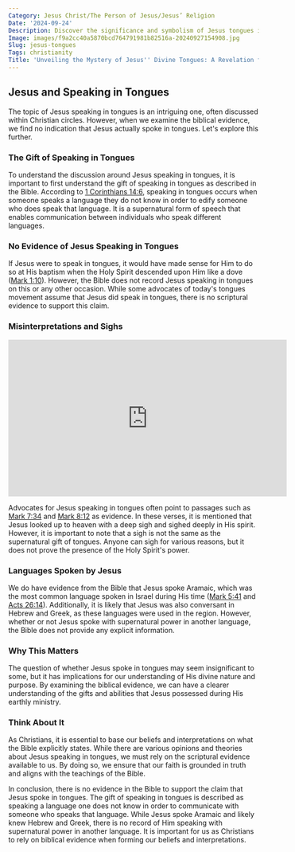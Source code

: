 ```yaml
---
Category: Jesus Christ/The Person of Jesus/Jesus’ Religion
Date: '2024-09-24'
Description: Discover the significance and symbolism of Jesus tongues in religious art and iconography. Uncover the deeper meanings behind this unique depiction.
Image: images/f9a2cc40a5870bcd764791981b82516a-20240927154908.jpg
Slug: jesus-tongues
Tags: christianity
Title: 'Unveiling the Mystery of Jesus'' Divine Tongues: A Revelation for Believers'
---
```


## Jesus and Speaking in Tongues

The topic of Jesus speaking in tongues is an intriguing one, often discussed within Christian circles. However, when we examine the biblical evidence, we find no indication that Jesus actually spoke in tongues. Let's explore this further.

### The Gift of Speaking in Tongues

To understand the discussion around Jesus speaking in tongues, it is important to first understand the gift of speaking in tongues as described in the Bible. According to [1 Corinthians 14:6](https://www.bibleref.com/1-Corinthians/14/1-Corinthians-14-6.html), speaking in tongues occurs when someone speaks a language they do not know in order to edify someone who does speak that language. It is a supernatural form of speech that enables communication between individuals who speak different languages.

### No Evidence of Jesus Speaking in Tongues

If Jesus were to speak in tongues, it would have made sense for Him to do so at His baptism when the Holy Spirit descended upon Him like a dove ([Mark 1:10](https://www.bibleref.com/Mark/1/Mark-1-10.html)). However, the Bible does not record Jesus speaking in tongues on this or any other occasion. While some advocates of today's tongues movement assume that Jesus did speak in tongues, there is no scriptural evidence to support this claim.

### Misinterpretations and Sighs


<iframe width="560" height="315" src="https://www.youtube.com/embed/9fXTqADUWr0" frameborder="0" allow="autoplay; encrypted-media" allowfullscreen></iframe>


Advocates for Jesus speaking in tongues often point to passages such as [Mark 7:34](https://www.bibleref.com/Mark/7/Mark-7-34.html) and [Mark 8:12](https://www.bibleref.com/Mark/8/Mark-8-12.html) as evidence. In these verses, it is mentioned that Jesus looked up to heaven with a deep sigh and sighed deeply in His spirit. However, it is important to note that a sigh is not the same as the supernatural gift of tongues. Anyone can sigh for various reasons, but it does not prove the presence of the Holy Spirit's power.

### Languages Spoken by Jesus

We do have evidence from the Bible that Jesus spoke Aramaic, which was the most common language spoken in Israel during His time ([Mark 5:41](https://www.bibleref.com/Mark/5/Mark-5-41.html) and [Acts 26:14](https://www.bibleref.com/Acts/26/Acts-26-14.html)). Additionally, it is likely that Jesus was also conversant in Hebrew and Greek, as these languages were used in the region. However, whether or not Jesus spoke with supernatural power in another language, the Bible does not provide any explicit information.

### Why This Matters

The question of whether Jesus spoke in tongues may seem insignificant to some, but it has implications for our understanding of His divine nature and purpose. By examining the biblical evidence, we can have a clearer understanding of the gifts and abilities that Jesus possessed during His earthly ministry.

### Think About It

As Christians, it is essential to base our beliefs and interpretations on what the Bible explicitly states. While there are various opinions and theories about Jesus speaking in tongues, we must rely on the scriptural evidence available to us. By doing so, we ensure that our faith is grounded in truth and aligns with the teachings of the Bible.

In conclusion, there is no evidence in the Bible to support the claim that Jesus spoke in tongues. The gift of speaking in tongues is described as speaking a language one does not know in order to communicate with someone who speaks that language. While Jesus spoke Aramaic and likely knew Hebrew and Greek, there is no record of Him speaking with supernatural power in another language. It is important for us as Christians to rely on biblical evidence when forming our beliefs and interpretations.